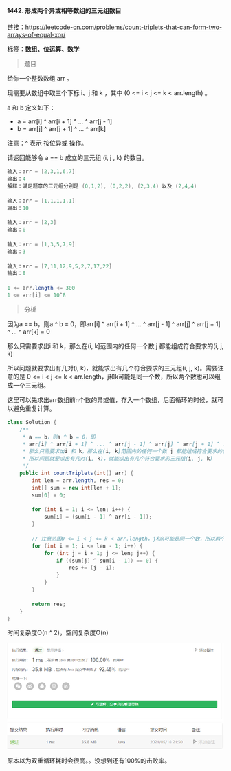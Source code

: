 #### 1442. 形成两个异或相等数组的三元组数目

链接：https://leetcode-cn.com/problems/count-triplets-that-can-form-two-arrays-of-equal-xor/

标签：**数组、位运算、数学**

> 题目

给你一个整数数组 arr 。

现需要从数组中取三个下标 i、j 和 k ，其中 (0 <= i < j <= k < arr.length) 。

a 和 b 定义如下：

- a = arr[i] ^ arr[i + 1] ^ ... ^ arr[j - 1]
- b = arr[j] ^ arr[j + 1] ^ ... ^ arr[k]

注意：^ 表示 按位异或 操作。

请返回能够令 a == b 成立的三元组 (i, j , k) 的数目。

```java
输入：arr = [2,3,1,6,7]
输出：4
解释：满足题意的三元组分别是 (0,1,2), (0,2,2), (2,3,4) 以及 (2,4,4)
    
输入：arr = [1,1,1,1,1]
输出：10
    
输入：arr = [2,3]
输出：0
    
输入：arr = [1,3,5,7,9]
输出：3
    
输入：arr = [7,11,12,9,5,2,7,17,22]
输出：8
   
1 <= arr.length <= 300
1 <= arr[i] <= 10^8
```

> 分析

因为a == b，则a ^ b = 0，即arr[i] ^ arr[i + 1] ^ ... ^ arr[j - 1] ^ arr[j] ^ arr[j + 1] ^ ... ^ arr[k] = 0

那么只需要求出i 和 k，那么在(i, k]范围内的任何一个数 j 都能组成符合要求的(i, j, k)

所以问题就要求出有几对(i, k)，就能求出有几个符合要求的三元组(i, j, k)。需要注意的是 0 <= i < j <= k < arr.length，j和k可能是同一个数，所以两个数也可以组成一个三元组。

这里可以先求出arr数组前n个数的异或值，存入一个数组，后面循环的时候，就可以避免重复计算。

```java
class Solution {
    /**
     * a == b，则a ^ b = 0，即
     * arr[i] ^ arr[i + 1] ^ ... ^ arr[j - 1] ^ arr[j] ^ arr[j + 1] ^ ... ^ arr[k] = 0
     * 那么只需要求出i 和 k，那么在(i, k]范围内的任何一个数 j 都能组成符合要求的(i, j, k)
     * 所以问题就要求出有几对(i, k)，就能求出有几个符合要求的三元组(i, j, k)
     */
    public int countTriplets(int[] arr) {
        int len = arr.length, res = 0;
        int[] sum = new int[len + 1];
        sum[0] = 0;

        for (int i = 1; i <= len; i++) {
            sum[i] = (sum[i - 1] ^ arr[i - 1]);
        }

        // 注意范围0 <= i < j <= k < arr.length，j和k可能是同一个数，所以两个数也可以组成一个三元组
        for (int i = 1; i <= len - 1; i++) {
            for (int j = i + 1; j <= len; j++) {
                if ((sum[j] ^ sum[i - 1]) == 0) {
                    res += (j - i);
                }
            }
        }

        return res;
    }
}
```

时间复杂度O(n ^ 2)，空间复杂度O(n)

![image-20210518215112663](1442.形成两个异或相等数组的三元组数目.assets/image-20210518215112663.png)

原本以为双重循环耗时会很高。。没想到还有100%的击败率。


